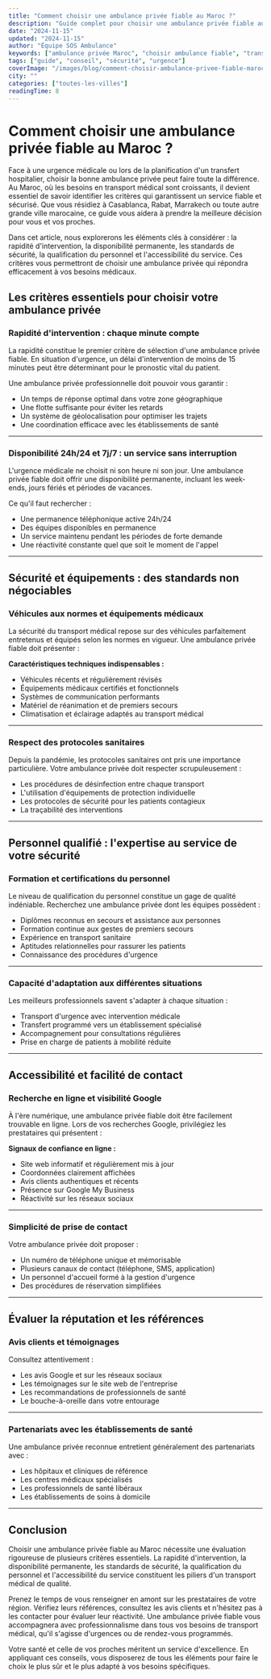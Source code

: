 ```yaml
---
title: "Comment choisir une ambulance privée fiable au Maroc ?"
description: "Guide complet pour choisir une ambulance privée fiable au Maroc. Critères essentiels : rapidité d'intervention, sécurité, personnel qualifié, disponibilité 24h/24."
date: "2024-11-15"
updated: "2024-11-15"
author: "Équipe SOS Ambulance"
keywords: ["ambulance privée Maroc", "choisir ambulance fiable", "transport médical Maroc", "urgence médicale", "ambulance professionnelle", "sécurité transport sanitaire"]
tags: ["guide", "conseil", "sécurité", "urgence"]
coverImage: "/images/blog/comment-choisir-ambulance-privee-fiable-maroc.jpg"
city: ""
categories: ["toutes-les-villes"]
readingTime: 8
---
```


# Comment choisir une ambulance privée fiable au Maroc ?

Face à une urgence médicale ou lors de la planification d'un transfert hospitalier, choisir la bonne ambulance privée peut faire toute la différence. Au Maroc, où les besoins en transport médical sont croissants, il devient essentiel de savoir identifier les critères qui garantissent un service fiable et sécurisé. Que vous résidiez à Casablanca, Rabat, Marrakech ou toute autre grande ville marocaine, ce guide vous aidera à prendre la meilleure décision pour vous et vos proches.

Dans cet article, nous explorerons les éléments clés à considérer : la rapidité d'intervention, la disponibilité permanente, les standards de sécurité, la qualification du personnel et l'accessibilité du service. Ces critères vous permettront de choisir une ambulance privée qui répondra efficacement à vos besoins médicaux.

## Les critères essentiels pour choisir votre ambulance privée

### Rapidité d'intervention : chaque minute compte
La rapidité constitue le premier critère de sélection d'une ambulance privée fiable. En situation d'urgence, un délai d'intervention de moins de 15 minutes peut être déterminant pour le pronostic vital du patient.  

Une ambulance privée professionnelle doit pouvoir vous garantir :  
- Un temps de réponse optimal dans votre zone géographique  
- Une flotte suffisante pour éviter les retards  
- Un système de géolocalisation pour optimiser les trajets  
- Une coordination efficace avec les établissements de santé  

---

### Disponibilité 24h/24 et 7j/7 : un service sans interruption
L'urgence médicale ne choisit ni son heure ni son jour. Une ambulance privée fiable doit offrir une disponibilité permanente, incluant les week-ends, jours fériés et périodes de vacances.  

Ce qu'il faut rechercher :  
- Une permanence téléphonique active 24h/24  
- Des équipes disponibles en permanence  
- Un service maintenu pendant les périodes de forte demande  
- Une réactivité constante quel que soit le moment de l'appel  

---

## Sécurité et équipements : des standards non négociables

### Véhicules aux normes et équipements médicaux
La sécurité du transport médical repose sur des véhicules parfaitement entretenus et équipés selon les normes en vigueur. Une ambulance privée fiable doit présenter :  

**Caractéristiques techniques indispensables :**  
- Véhicules récents et régulièrement révisés  
- Équipements médicaux certifiés et fonctionnels  
- Systèmes de communication performants  
- Matériel de réanimation et de premiers secours  
- Climatisation et éclairage adaptés au transport médical  

---

### Respect des protocoles sanitaires
Depuis la pandémie, les protocoles sanitaires ont pris une importance particulière. Votre ambulance privée doit respecter scrupuleusement :  
- Les procédures de désinfection entre chaque transport  
- L'utilisation d'équipements de protection individuelle  
- Les protocoles de sécurité pour les patients contagieux  
- La traçabilité des interventions  

---

## Personnel qualifié : l'expertise au service de votre sécurité

### Formation et certifications du personnel
Le niveau de qualification du personnel constitue un gage de qualité indéniable. Recherchez une ambulance privée dont les équipes possèdent :  
- Diplômes reconnus en secours et assistance aux personnes  
- Formation continue aux gestes de premiers secours  
- Expérience en transport sanitaire  
- Aptitudes relationnelles pour rassurer les patients  
- Connaissance des procédures d'urgence  

---

### Capacité d'adaptation aux différentes situations
Les meilleurs professionnels savent s'adapter à chaque situation :  
- Transport d'urgence avec intervention médicale  
- Transfert programmé vers un établissement spécialisé  
- Accompagnement pour consultations régulières  
- Prise en charge de patients à mobilité réduite  

---

## Accessibilité et facilité de contact

### Recherche en ligne et visibilité Google
À l'ère numérique, une ambulance privée fiable doit être facilement trouvable en ligne. Lors de vos recherches Google, privilégiez les prestataires qui présentent :  

**Signaux de confiance en ligne :**  
- Site web informatif et régulièrement mis à jour  
- Coordonnées clairement affichées  
- Avis clients authentiques et récents  
- Présence sur Google My Business  
- Réactivité sur les réseaux sociaux  

---

### Simplicité de prise de contact
Votre ambulance privée doit proposer :  
- Un numéro de téléphone unique et mémorisable  
- Plusieurs canaux de contact (téléphone, SMS, application)  
- Un personnel d'accueil formé à la gestion d'urgence  
- Des procédures de réservation simplifiées  

---

## Évaluer la réputation et les références

### Avis clients et témoignages
Consultez attentivement :  
- Les avis Google et sur les réseaux sociaux  
- Les témoignages sur le site web de l'entreprise  
- Les recommandations de professionnels de santé  
- Le bouche-à-oreille dans votre entourage  

---

### Partenariats avec les établissements de santé
Une ambulance privée reconnue entretient généralement des partenariats avec :  
- Les hôpitaux et cliniques de référence  
- Les centres médicaux spécialisés  
- Les professionnels de santé libéraux  
- Les établissements de soins à domicile  

---

## Conclusion
Choisir une ambulance privée fiable au Maroc nécessite une évaluation rigoureuse de plusieurs critères essentiels. La rapidité d'intervention, la disponibilité permanente, les standards de sécurité, la qualification du personnel et l'accessibilité du service constituent les piliers d'un transport médical de qualité.  

Prenez le temps de vous renseigner en amont sur les prestataires de votre région. Vérifiez leurs références, consultez les avis clients et n'hésitez pas à les contacter pour évaluer leur réactivité. Une ambulance privée fiable vous accompagnera avec professionnalisme dans tous vos besoins de transport médical, qu'il s'agisse d'urgences ou de rendez-vous programmés.  

Votre santé et celle de vos proches méritent un service d'excellence. En appliquant ces conseils, vous disposerez de tous les éléments pour faire le choix le plus sûr et le plus adapté à vos besoins spécifiques.
